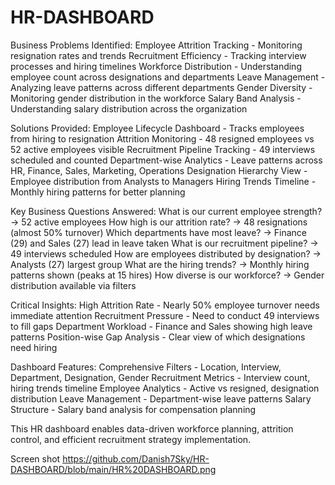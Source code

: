 # HR-DASHBOARD
Business Problems Identified:
Employee Attrition Tracking - Monitoring resignation rates and trends
Recruitment Efficiency - Tracking interview processes and hiring timelines
Workforce Distribution - Understanding employee count across designations and departments
Leave Management - Analyzing leave patterns across different departments
Gender Diversity - Monitoring gender distribution in the workforce
Salary Band Analysis - Understanding salary distribution across the organization

Solutions Provided:
Employee Lifecycle Dashboard - Tracks employees from hiring to resignation
Attrition Monitoring - 48 resigned employees vs 52 active employees visible
Recruitment Pipeline Tracking - 49 interviews scheduled and counted
Department-wise Analytics - Leave patterns across HR, Finance, Sales, Marketing, Operations
Designation Hierarchy View - Employee distribution from Analysts to Managers
Hiring Trends Timeline - Monthly hiring patterns for better planning

Key Business Questions Answered:
What is our current employee strength? → 52 active employees
How high is our attrition rate? → 48 resignations (almost 50% turnover)
Which departments have most leave? → Finance (29) and Sales (27) lead in leave taken
What is our recruitment pipeline? → 49 interviews scheduled
How are employees distributed by designation? → Analysts (27) largest group
What are the hiring trends? → Monthly hiring patterns shown (peaks at 15 hires)
How diverse is our workforce? → Gender distribution available via filters

Critical Insights:
High Attrition Rate - Nearly 50% employee turnover needs immediate attention
Recruitment Pressure - Need to conduct 49 interviews to fill gaps
Department Workload - Finance and Sales showing high leave patterns
Position-wise Gap Analysis - Clear view of which designations need hiring

Dashboard Features:
Comprehensive Filters - Location, Interview, Department, Designation, Gender
Recruitment Metrics - Interview count, hiring trends timeline
Employee Analytics - Active vs resigned, designation distribution
Leave Management - Department-wise leave patterns
Salary Structure - Salary band analysis for compensation planning

This HR dashboard enables data-driven workforce planning, attrition control, and efficient recruitment strategy implementation.

Screen shot
https://github.com/Danish7Sky/HR-DASHBOARD/blob/main/HR%20DASHBOARD.png
